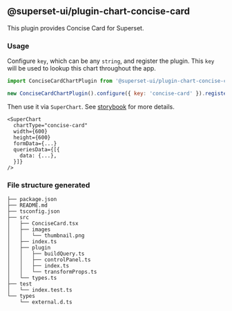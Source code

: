 <!--
Licensed to the Apache Software Foundation (ASF) under one
or more contributor license agreements.  See the NOTICE file
distributed with this work for additional information
regarding copyright ownership.  The ASF licenses this file
to you under the Apache License, Version 2.0 (the
"License"); you may not use this file except in compliance
with the License.  You may obtain a copy of the License at

  http://www.apache.org/licenses/LICENSE-2.0

Unless required by applicable law or agreed to in writing,
software distributed under the License is distributed on an
"AS IS" BASIS, WITHOUT WARRANTIES OR CONDITIONS OF ANY
KIND, either express or implied.  See the License for the
specific language governing permissions and limitations
under the License.
-->

## @superset-ui/plugin-chart-concise-card

This plugin provides Concise Card for Superset.

### Usage

Configure `key`, which can be any `string`, and register the plugin. This `key` will be used to
lookup this chart throughout the app.

```js
import ConciseCardChartPlugin from '@superset-ui/plugin-chart-concise-card';

new ConciseCardChartPlugin().configure({ key: 'concise-card' }).register();
```

Then use it via `SuperChart`. See
[storybook](https://apache-superset.github.io/superset-ui/?selectedKind=plugin-chart-concise-card)
for more details.

```
<SuperChart
  chartType="concise-card"
  width={600}
  height={600}
  formData={...}
  queriesData={[{
    data: {...},
  }]}
/>
```

### File structure generated

```
├── package.json
├── README.md
├── tsconfig.json
├── src
│   ├── ConciseCard.tsx
│   ├── images
│   │   └── thumbnail.png
│   ├── index.ts
│   ├── plugin
│   │   ├── buildQuery.ts
│   │   ├── controlPanel.ts
│   │   ├── index.ts
│   │   └── transformProps.ts
│   └── types.ts
├── test
│   └── index.test.ts
└── types
    └── external.d.ts
```
